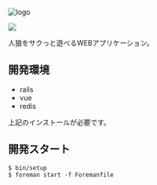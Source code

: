 ![logo](https://user-images.githubusercontent.com/6788936/43751952-f7c5d0ea-9a39-11e8-8b6b-2712d8740b1f.png)

![](https://img.shields.io/badge/Version-0.1-green.svg?longCache=true&style=flat-square)

人狼をサクっと遊べるWEBアプリケーション。

## 開発環境

- rails
- vue
- redis

上記のインストールが必要です。

## 開発スタート

```
$ bin/setup
$ foreman start -f Foremanfile
```